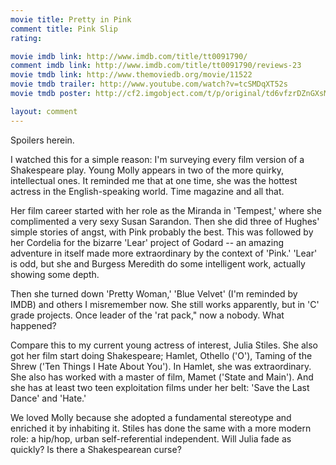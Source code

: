 ```yaml
---
movie title: Pretty in Pink
comment title: Pink Slip
rating: 

movie imdb link: http://www.imdb.com/title/tt0091790/
comment imdb link: http://www.imdb.com/title/tt0091790/reviews-23
movie tmdb link: http://www.themoviedb.org/movie/11522
movie tmdb trailer: http://www.youtube.com/watch?v=tcSMDqXT52s
movie tmdb poster: http://cf2.imgobject.com/t/p/original/td6vfzrDZnGXsMfgZQfchRWcqv6.jpg

layout: comment
---
```


Spoilers herein.

I watched this for a simple reason: I'm surveying every film version of a Shakespeare play. Young Molly appears in two of the more quirky, intellectual ones. It reminded me that at one time, she was the hottest actress in the English-speaking world. Time magazine and all that.

Her film career started with her role as the Miranda in 'Tempest,' where she complimented a very sexy Susan Sarandon. Then she did three of Hughes' simple stories of angst, with Pink probably the best. This was followed by her Cordelia for the bizarre 'Lear' project of Godard -- an amazing adventure in itself made more extraordinary by the context of 'Pink.' 'Lear' is odd, but she and Burgess Meredith do some intelligent work, actually showing some depth.

Then she turned down 'Pretty Woman,' 'Blue Velvet' (I'm reminded by IMDB) and others I misremember now. She still works apparently, but in 'C' grade projects. Once leader of the 'rat pack," now a nobody. What happened?

Compare this to my current young actress of interest, Julia Stiles. She also got her film start doing Shakespeare; Hamlet, Othello ('O'), Taming of the Shrew ('Ten Things I Hate About You'). In Hamlet, she was extraordinary. She also has worked with a master of film, Mamet ('State and Main'). And she has at least two teen exploitation films under her belt: 'Save the Last Dance' and 'Hate.'

We loved Molly because she adopted a fundamental stereotype and enriched it by inhabiting it. Stiles has done the same with a more modern role: a hip/hop, urban self-referential independent. Will Julia fade as quickly? Is there a Shakespearean curse?